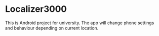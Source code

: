 Localizer3000
=============

This is Android project for university.
The app will change phone settings and behaviour depending on current location.
